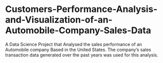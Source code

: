 # Customers-Performance-Analysis-and-Visualization-of-an-Automobile-Company-Sales-Data
A Data Science Project that Analysed  the sales performance of an Automobile company Based in the United States. The company’s sales transaction data generated over the past years was used for this  analysis.
